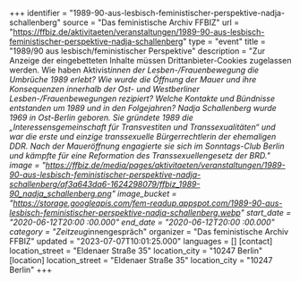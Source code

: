 +++
identifier = "1989-90-aus-lesbisch-feministischer-perspektive-nadja-schallenberg"
source = "Das feministische Archiv FFBIZ"
url = "https://ffbiz.de/aktivitaeten/veranstaltungen/1989-90-aus-lesbisch-feministischer-perspektive-nadja-schallenberg"
type = "event"
title = "1989/90 aus lesbisch/feministischer Perspektive"
description = "Zur Anzeige der eingebetteten Inhalte müssen Drittanbieter-Cookies zugelassen werden.
Wie haben Aktivist*innen der Lesben-/Frauenbewegung die Umbrüche 1989 erlebt? Wie wurde die Öffnung der Mauer und ihre Konsequenzen innerhalb der Ost- und Westberliner Lesben-/Frauenbewegungen rezipiert? Welche Kontakte und Bündnisse entstanden um 1989 und in den Folgejahren?
Nadja Schallenberg wurde 1969 in Ost-Berlin geboren. Sie gründete 1989 die „Interessensgemeinschaft für Transvestiten und Transsexualitäten“ und war die erste und einzige transsexuelle Bürgerrechtlerin der ehemaligen DDR. Nach der Maueröffnung engagierte sie sich im Sonntags-Club Berlin und kämpfte für eine Reformation des Transsexuellengesetz der BRD."
image = "https://ffbiz.de/media/pages/aktivitaeten/veranstaltungen/1989-90-aus-lesbisch-feministischer-perspektive-nadja-schallenberg/af3a643da6-1624298079/ffbiz_1989-90_nadja_schallenberg.png"
image_bucket = "https://storage.googleapis.com/fem-readup.appspot.com/1989-90-aus-lesbisch-feministischer-perspektive-nadja-schallenberg.webp"
start_date = "2020-06-12T20:00 :00.000"
end_date = "2020-06-12T20:00 :00.000"
category = "Zeitzeug*innengespräch"
organizer = "Das feministische Archiv FFBIZ"
updated = "2023-07-07T10:01:25.000"
languages = []
[contact]
location_street = "Eldenaer Straße 35"
location_city = "10247 Berlin"
[location]
location_street = "Eldenaer Straße 35"
location_city = "10247 Berlin"
+++